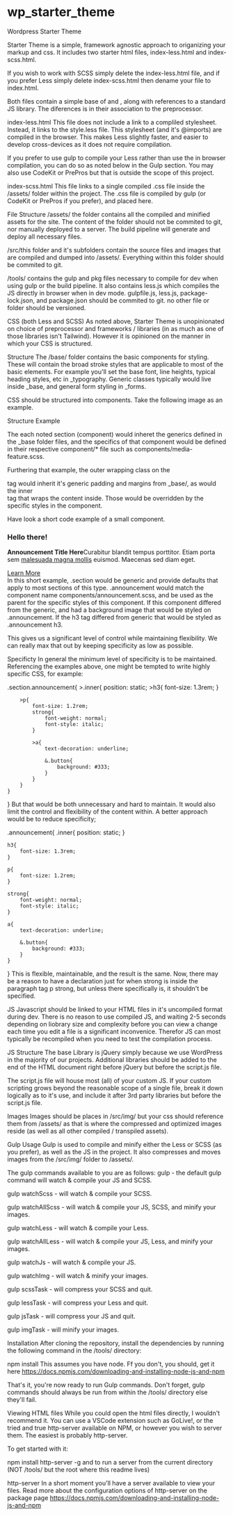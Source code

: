 # wp_starter_theme
Wordpress Starter Theme

Starter Theme is a simple, framework agnostic approach to origanizing your markup and css. It includes two starter html files, index-less.html and index-scss.html.

If you wish to work with SCSS simply delete the index-less.html file, and if you prefer Less simply delete index-scss.html then dename your file to index.html.

Both files contain a simple base of <head> and <body>, along with references to a standard JS library. The diferences is in their association to the preprocessor.

index-less.html
This file does not include a link to a compliled stylesheet. Instead, it links to the style.less file. This stylesheet (and it's @imports) are compiled in the browser. This makes Less slightly faster, and easier to develop cross-devices as it does not require compilation.

If you prefer to use gulp to compile your Less rather than use the in browser compilation, you can do so as noted below in the Gulp section. You may also use CodeKit or PrePros but that is outside the scope of this project.

index-scss.html
This file links to a single compiled .css file inside the /assets/ folder within the project. The .css file is compiled by gulp (or CodeKit or PrePros if you prefer), and placed here.

File Structure
/assets/ the folder contains all the compiled and minified assets for the site. The content of the folder should not be commited to git, nor manually deployed to a server. The build pipeline will generate and deploy all necessary files.

/src/this folder and it's subfolders contain the source files and images that are compiled and dumped into /assets/. Everything within this folder should be commited to git.

/tools/ contains the gulp and pkg files necessary to compile for dev when using gulp or the build pipeline. It also contains less.js which compiles the JS directly in browser when in dev mode. gulpfile.js, less.js, package-lock.json, and package.json should be commited to git. no other file or folder should be versioned.

CSS (both Less and SCSS)
As noted above, Starter Theme is unopinionated on choice of preprocessor and frameworks / libraries (in as much as one of those libraries isn't Tailwind). However it is opinioned on the manner in which your CSS is structured.

Structure
The /base/ folder contains the basic components for styling. These will contain the broad stroke styles that are applicable to most of the basic elements. For example you'll set the base font, line heights, typical heading styles, etc in _typography. Generic classes typically would live inside _base, and general form styling in _forms.

CSS should be structured into components. Take the following image as an example.

Structure Example

The each noted section (component) would inheret the generics defined in the _base folder files, and the specifics of that component would be defined in their respective component/* file such as components/media-feature.scss.

Furthering that example, the outer wrapping class on the <section> tag would inherit it's generic padding and margins from _base/, as would the inner <div> tag that wraps the content inside. Those would be overridden by the specific styles in the component.

Have look a short code example of a small component.

<section class="section announcement">
	<div class="inner">
		<h3>Hello there!</h3>
		<p><strong>Announcement Title Here</strong>Curabitur blandit tempus porttitor. Etiam porta sem <a href="#">malesuada magna mollis</a> euismod. Maecenas sed diam eget. </p>
		<a href="#" class="button">Learn More</a>
	</div>
</section>
In this short example, .section would be generic and provide defaults that apply to most sections of this type. .announcement would match the component name components/announcement.scss, and be used as the parent for the specific styles of this component. If this component differed from the generic, and had a background image that would be styled on .announcement. If the h3 tag differed from generic that would be styled as .announcement h3.

This gives us a significant level of control while maintaining flexibility. We can really max that out by keeping specificity as low as possible.

Specificty
In general the minimum level of specificity is to be maintained. Referencing the examples above, one might be tempted to write highly specific CSS, for example:

.section.announcement{
	>.inner{
		position: static;
		>h3{
			font-size: 1.3rem;
		}

		>p{
			font-size: 1.2rem;
			strong{
				font-weight: normal;
				font-style: italic;
			}

			>a{
				text-decoration: underline;

				&.button{
					background: #333;
				}
			}
		}
	}
}
But that would be both unnecessary and hard to maintain. It would also limit the control and flexibility of the content within. A better approach would be to reduce specificity;

.announcement{
	.inner{
		position: static;
	}
	
	h3{
		font-size: 1.3rem;
	}

	p{
		font-size: 1.2rem;
	}

	strong{
		font-weight: normal;
		font-style: italic;
	}

	a{
		text-decoration: underline;

		&.button{
			background: #333;
		}
	}
}
This is flexible, maintainable, and the result is the same. Now, there may be a reason to have a declaration just for when strong is inside the paragraph tag p strong, but unless there specifically is, it shouldn't be specified.

JS
Javascript should be linked to your HTML files in it's uncompiled format during dev. There is no reason to use compiled JS, and waiting 2-5 seconds depending on liobrary size and complexity before you can view a change each time you edit a file is a significant inconvenice. Therefor JS can most typically be recompiled when you need to test the compilation process.

JS Structure
The base Library is jQuery simply because we use WordPress in the majority of our projects. Additional libraries should be added to the end of the HTML document right before jQuery but before the script.js file.

The script.js file will house most (all) of your custom JS. If your custom scripting grows beyond the reasonable scope of a single file, break it down logically as to it's use, and include it after 3rd party libraries but before the script.js file.

Images
Images should be places in /src/img/ but your css should reference them from /assets/ as that is where the compressed and optimized images reside (as well as all other compiled / transpiled assets).

Gulp Usage
Gulp is used to compile and minify either the Less or SCSS (as you prefer), as well as the JS in the project. It also compresses and moves images from the /src/img/ folder to /assets/.

The gulp commands available to you are as follows: gulp - the default gulp command will watch & compile your JS and SCSS.

gulp watchScss - will watch & compile your SCSS.

gulp watchAllScss - will watch & compile your JS, SCSS, and minify your images.

gulp watchLess - will watch & compile your Less.

gulp watchAllLess - will watch & compile your JS, Less, and minify your images.

gulp watchJs - will watch & compile your JS.

gulp watchImg - will watch & minify your images.

gulp scssTask - will compress your SCSS and quit.

gulp lessTask - will compress your Less and quit.

gulp jsTask - will compress your JS and quit.

gulp imgTask - will minify your images.

Installation
After cloning the repository, install the dependencies by running the following command in the /tools/ directory:

npm install
This assumes you have node. Ff you don't, you should, get it here https://docs.npmjs.com/downloading-and-installing-node-js-and-npm

That's it, you're now ready to run Gulp commands. Don't forget, gulp commands should always be run from within the /tools/ directory else they'll fail.

Viewing HTML files
While you could open the html files directly, I wouldn't recommend it. You can use a VSCode extension such as GoLive!, or the tried and true http-server available on NPM, or however you wish to server them. The easiest is probably http-server.

To get started with it:

npm install http-server -g
and to run a server from the current directory (NOT /tools/ but the root where this readme lives)

http-server
In a short moment you'll have a server available to view your files. Read more about the configuration options of http-server on the package page https://docs.npmjs.com/downloading-and-installing-node-js-and-npm
